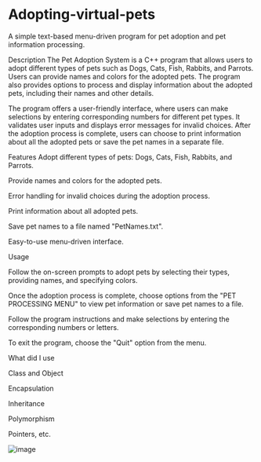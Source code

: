 # Adopting-virtual-pets

A simple text-based menu-driven program for pet adoption and pet information processing.

Description
The Pet Adoption System is a C++ program that allows users to adopt different types of pets such as Dogs, Cats, Fish, Rabbits, and Parrots. Users can provide names and colors for the adopted pets. The program also provides options to process and display information about the adopted pets, including their names and other details.

The program offers a user-friendly interface, where users can make selections by entering corresponding numbers for different pet types. It validates user inputs and displays error messages for invalid choices. After the adoption process is complete, users can choose to print information about all the adopted pets or save the pet names in a separate file.

Features
Adopt different types of pets: Dogs, Cats, Fish, Rabbits, and Parrots.

Provide names and colors for the adopted pets.

Error handling for invalid choices during the adoption process.

Print information about all adopted pets.

Save pet names to a file named "PetNames.txt".

Easy-to-use menu-driven interface.


Usage


Follow the on-screen prompts to adopt pets by selecting their types, providing names, and specifying colors.

Once the adoption process is complete, choose options from the "PET PROCESSING MENU" to view pet information or save pet names to a file.

Follow the program instructions and make selections by entering the corresponding numbers or letters.

To exit the program, choose the "Quit" option from the menu.


What did I use

Class and Object

Encapsulation

Inheritance

Polymorphism

Pointers, etc.


![image](https://github.com/VardanKeshishyan/Adopting-virtual-pets/assets/138354187/1b648dbb-0079-4b3c-a599-4e756bc0b26e)
